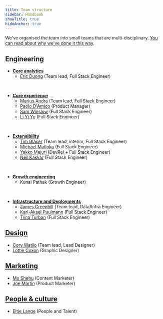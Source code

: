 ```yaml
---
title: Team structure
sidebar: Handbook
showTitle: true
hideAnchor: true
---
```


We've organised the team into small teams that are multi-disciplinary. [You can read about why we've done it this way](/handbook/people/team-structure/why-small-teams).

## Engineering

- **[Core analytics](core-analytics)**
    - [Eric Duong](/handbook/people/team/#eric-duong-software-engineer) (Team lead, Full Stack Engineer)

<br />

- **[Core experience](user-experience)**
    - [Marius Andra](/handbook/people/team#marius-andra-software-engineer) (Team lead, Full Stack Engineer)
    - [Paolo D'Amico](/handbook/people/team#paolo-damico-product-team) (Product Manager)
    - [Sam Winslow](/handbook/people/team#sam-winslow-full-stack-engineer) (Full Stack Engineer)
    - [Li Yi Yu]((/handbook/people/team/#li-yi-yu-software-engineer)) (Full Stack Engineer)

<br />

- **[Extensibility](extensibility)**
    - [Tim Glaser](/handbook/people/team#tim-glaser-co-founder--cto-) (Team lead, interim, Full Stack Engineer)
    - [Michael Matloka](/handbook/people/team/#michael-matloka-software-engineer) (Full Stack Engineer)
    - [Yakko Majuri](/handbook/people/team/#yakko-majuri-technical-writer-and-developer) (DevRel + Full Stack Engineer)
    - [Neil Kakkar](/handbook/people/team/#neil-kakkar-software-engineer) (Full Stack Engineer)

<br />

- **[Growth engineering](growth-engineering)**
    - Kunal Pathak (Growth Engineer)

<br />

- **[Infrastructure and Deployments](infrastructure)**
    - [James Greenhill](/handbook/people/team/#james-greenhill-software-engineer) (Team lead, Data/Infra Engineer)
    - [Karl-Aksel Puulmann](/handbook/people/team/#karl-aksel-puulmann-software-engineer) (Full Stack Engineer)
    - [Tiina Turban](/handbook/people/team/#tiina-turban-software-engineer) (Full Stack Engineer)

## [Design](design)

- [Cory Watilo](/handbook/people/team#cory-watilo-lead-designer-) (Team lead, Lead Designer)
- [Lottie Coxon](/handbook/people/team#lottie-coxon-graphic-designer-) (Graphic Designer)

## [Marketing](marketing)

- [Mo Shehu](/handbook/people/team#mo-shehu-content-marketer-) (Content Marketer)
- [Joe Martin](https://posthog.com/handbook/people/team#joe-martin-product-marketer-) (Product Marketer)

## [People & culture](people)

- [Eltje Lange](/handbook/people/team#eltje-lange-people-and-talent) (People and Talent)
